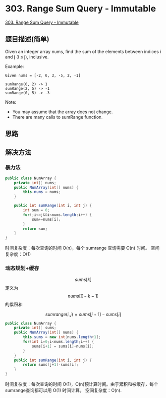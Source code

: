 # 303. Range Sum Query - Immutable
[303. Range Sum Query - Immutable](https://leetcode-cn.com/problems/range-sum-query-immutable/)

## 题目描述\(简单\)

Given an integer array nums, find the sum of the elements between indices i and j \(i ≤ j\), inclusive.

Example:

```
Given nums = [-2, 0, 3, -5, 2, -1]

sumRange(0, 2) -> 1
sumRange(2, 5) -> -1
sumRange(0, 5) -> -3
```

Note:

* You may assume that the array does not change.
* There are many calls to sumRange function.

## 思路

## 解决方法

### 暴力法

```java
public class NumArray {
    private int[] nums;
    public NumArray(int[] nums) {
        this.nums = nums;
    }

    public int sumRange(int i, int j) {
        int sum = 0;
        for(;i<=j&&i<nums.length;i++) {
            sum+=nums[i];
        }
        return sum;
    }
}
```
时间复杂度：每次查询的时间 O(n)，每个 sumrange 查询需要 O(n) 时间。
空间复杂度：O(1)


### 动态规划+缓存


$$sums[k]$$ 定义为 $$nums[0 \cdots k-1]$$的累积和

$$sumrange(i, j)=sums[j+1] - sums[i]$$


```java
public class NumArray {
    private int[] sums;
    public NumArray(int[] nums) {
        this.sums = new int[nums.length+1];
        for(int i=0;i<nums.length;i++) {
            sums[i+1] = sums[i]+nums[i];
        }
    }
    public int sumRange(int i, int j) {
        return sums[j+1]-sums[i];
    }
}
```
时间复杂度：每次查询的时间 O(1)，O(n)预计算时间。由于累积和被缓存，每个sumrange查询都可以用 O(1) 时间计算。
空间复杂度：O(n).





